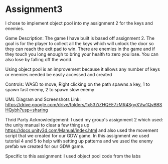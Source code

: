 # Assignment3
I chose to implement object pool into my assignment 2 for the keys and enemies.

Game Description: The game I have built is based off assignment 2. The goal is for the player to collect all the keys which will unlock the door so they can reach the exit pad to win. There are enemies in the game and if they touch you long enough to bring your health to zero you lose. You can also lose by falling off the world.

Using object pool is an improvement because it allows any number of keys or enemies needed be easily accessed and created 

Controls: WASD to move, Right clicking on the path spawns a key, 1 to spawn fast enemy, 2 to spawn slow enemy

UML Diagram and Screenshots Link: https://drive.google.com/drive/folders/1x53ZiZHQEE7zMR4SgyXVw1QvBBSHQybh?usp=sharing

Thrid Party Acknowledgement: I used my group's assignment 2 which used: the unity manual to clear a few things up https://docs.unity3d.com/Manual/index.html and also used the movement script that we created for our GDW game.
In this assignment we used tutorial 4 and 5 to help with setting up patterns and we used the enemy prefab we created for our GDW game.

Specific to this assignment: I used object pool code from the labs
